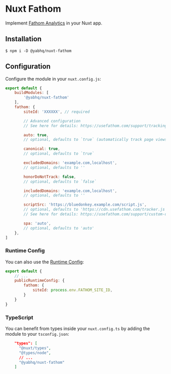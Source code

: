 # Nuxt Fathom

Implement [Fathom Analytics](https://usefathom.com/) in your Nuxt app.

## Installation

```
$ npm i -D @yabhq/nuxt-fathom
```

## Configuration

Configure the module in your `nuxt.config.js`:

```JavaScript
export default {
    buildModules: [
        '@yabhq/nuxt-fathom'
    ],
    fathom: {
        siteId: 'XXXXXX', // required

        // Advanced configuration
        // See here for details: https://usefathom.com/support/tracking-advanced

        auto: true,
        // optional, defaults to `true` (automatically track page views)

        canonical: true,
        // optional, defaults to `true`

        excludedDomains: 'example.com,localhost',
        // optional, defaults to ''

        honorDoNotTrack: false,
        // optional, defaults to `false`

        includedDomains: 'example.com,localhost',
        // optional, defaults to ''

        scriptSrc: 'https://bluedonkey.example.com/script.js',
        // optional, defaults to 'https://cdn.usefathom.com/tracker.js'
        // See here for details: https://usefathom.com/support/custom-domains

        spa: 'auto',
        // optional, defaults to 'auto'
    },
]
```

### Runtime Config

You can also use the [Runtime Config](https://nuxtjs.org/guide/runtime-config):

```JavaScript
export default {
    // ...
    publicRuntimeConfig: {
        fathom: {
            siteId: process.env.FATHOM_SITE_ID,
        }
    }
}
```

### TypeScript

You can benefit from types inside your `nuxt.config.ts` by adding the module to your
`tsconfig.json`:

```json
    "types": [
      "@nuxt/types",
      "@types/node",
      // ...
      "@yabhq/nuxt-fathom"
    ]
```